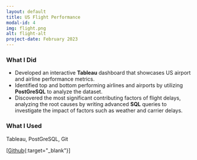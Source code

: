 ```yaml
---
layout: default
title: US Flight Performance
modal-id: 4
img: flight.png
alt: flight-alt
project-date: February 2023
---
```


### What I Did
- Developed an interactive **Tableau** dashboard that showcases US airport and airline performance metrics.
- Identified top and bottom performing airlines and airports by utilizing **PostGreSQL** to analyze the dataset.
- Discovered the most significant contributing factors of flight delays, analyzing the root causes by writing 
advanced **SQL** queries to investigate the impact of factors such as weather and carrier delays.


### What I Used
Tableau, PostGreSQL, Git

[[Github](https://github.com/j3li/US-Flight-Performance){:target="_blank"}]
